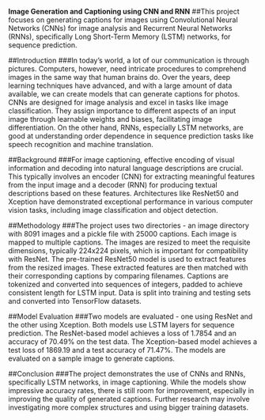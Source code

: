 **Image Generation and Captioning using CNN and RNN**
##This project focuses on generating captions for images using Convolutional Neural Networks (CNNs) for image analysis and Recurrent Neural Networks (RNNs), specifically Long Short-Term Memory (LSTM) networks, for sequence prediction.

##Introduction
###In today’s world, a lot of our communication is through pictures. Computers, however, need intricate procedures to comprehend images in the same way that human brains do. Over the years, deep learning techniques have advanced, and with a large amount of data available, we can create models that can generate captions for photos. CNNs are designed for image analysis and excel in tasks like image classification. They assign importance to different aspects of an input image through learnable weights and biases, facilitating image differentiation. On the other hand, RNNs, especially LSTM networks, are good at understanding order dependence in sequence prediction tasks like speech recognition and machine translation.

##Background
###For image captioning, effective encoding of visual information and decoding into natural language descriptions are crucial. This typically involves an encoder (CNN) for extracting meaningful features from the input image and a decoder (RNN) for producing textual descriptions based on these features. Architectures like ResNet50 and Xception have demonstrated exceptional performance in various computer vision tasks, including image classification and object detection.

##Methodology
###The project uses two directories - an image directory with 8091 images and a pickle file with 25000 captions. Each image is mapped to multiple captions. The images are resized to meet the requisite dimensions, typically 224x224 pixels, which is important for compatibility with ResNet. The pre-trained ResNet50 model is used to extract features from the resized images. These extracted features are then matched with their corresponding captions by comparing filenames. Captions are tokenized and converted into sequences of integers, padded to achieve consistent length for LSTM input. Data is split into training and testing sets and converted into TensorFlow datasets.

##Model Evaluation
###Two models are evaluated - one using ResNet and the other using Xception. Both models use LSTM layers for sequence prediction. The ResNet-based model achieves a loss of 1.7854 and an accuracy of 70.49% on the test data. The Xception-based model achieves a test loss of 1869.19 and a test accuracy of 71.47%. The models are evaluated on a sample image to generate captions.

##Conclusion
###The project demonstrates the use of CNNs and RNNs, specifically LSTM networks, in image captioning. While the models show impressive accuracy rates, there is still room for improvement, especially in improving the quality of generated captions. Further research may involve investigating more complex structures and using bigger training datasets.
